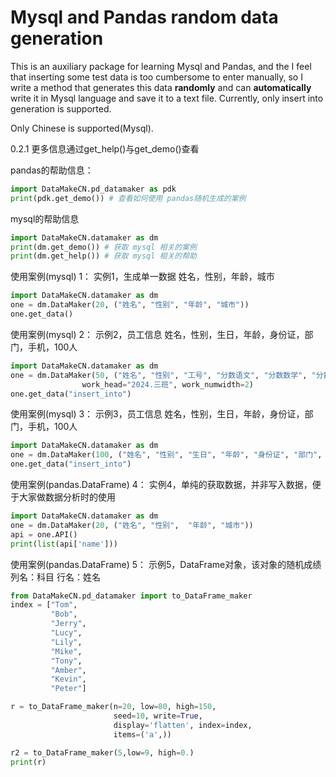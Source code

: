 # Mysql and Pandas random data generation

This is an auxiliary package for learning Mysql and Pandas, 
and the I feel that inserting some test data is too 
cumbersome to enter manually, 
so I write a method that generates this 
data **randomly** and can **automatically** write it 
in Mysql language and save it to a text file.
Currently, only insert into generation is supported.


Only Chinese is supported(Mysql).

0.2.1 更多信息通过get_help()与get_demo()查看

pandas的帮助信息：
```python
import DataMakeCN.pd_datamaker as pdk
print(pdk.get_demo()) # 查看如何使用 pandas随机生成的案例
```
mysql的帮助信息
```python
import DataMakeCN.datamaker as dm
print(dm.get_demo()) # 获取 mysql 相关的案例
print(dm.get_help()) # 获取 mysql 相关的帮助
```
使用案例(mysql) 1：
实例1，生成单一数据
姓名，性别，年龄，城市
```python
import DataMakeCN.datamaker as dm
one = dm.DataMaker(20, ("姓名", "性别", "年龄", "城市"))
one.get_data()
```

使用案例(mysql) 2：
示例2，员工信息
姓名，性别，生日，年龄，身份证，部门，手机，100人
```python
import DataMakeCN.datamaker as dm
one = dm.DataMaker(50, ("姓名", "性别", "工号", "分数语文", "分数数学", "分数英语"),
                work_head="2024.三班", work_numwidth=2)
one.get_data("insert_into")
```

使用案例(mysql) 3：
示例3，员工信息
姓名，性别，生日，年龄，身份证，部门，手机，100人
```python
import DataMakeCN.datamaker as dm
one = dm.DataMaker(100, ("姓名", "性别", "生日", "年龄", "身份证", "部门", "手机"))
one.get_data("insert_into")
```

使用案例(pandas.DataFrame) 4：
实例4，单纯的获取数据，并非写入数据，便于大家做数据分析时的使用
```python
import DataMakeCN.datamaker as dm
one = dm.DataMaker(20, ("姓名", "性别",  "年龄", "城市"))
api = one.API()
print(list(api['name']))
```

使用案例(pandas.DataFrame) 5：
示例5，DataFrame对象，该对象的随机成绩
列名：科目
行名：姓名
```python
from DataMakeCN.pd_datamaker import to_DataFrame_maker
index = ["Tom",
         "Bob",
         "Jerry",
         "Lucy",
         "Lily",
         "Mike",
         "Tony",
         "Amber",
         "Kevin",
         "Peter"]

r = to_DataFrame_maker(n=20, low=80, high=150,
                       seed=10, write=True,
                       display='flatten', index=index,
                       items=('a',))

r2 = to_DataFrame_maker(5,low=9, high=0.)
print(r)
```